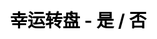 ---
title: 幸运转盘 - 是 / 否
layout: lucky_wheel/lucky_wheel_general
description: 难以做决定？让幸运转盘替你选.
js: ["js/game/lucky_wheel/lucky_wheel_general.js"]
css: ["css/game/lucky_wheel/lucky_wheel.css"]
---